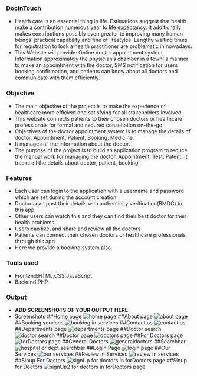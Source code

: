 ### DocInTouch

- Health care is an essential thing in life. Estimations suggest that health make a 
contribution numerous year to life expectancy. It additionally makes contributions possibly 
even greater to improving many human beings’ practical capability and fine of lifestyles.
Lengthy waiting times for registration to look a health practitioner are problematic in 
nowadays.
- This Website will provide: Online doctor appointment system, Information 
approximately the physician’s chamber in a town, a manner to make an appointment with 
the doctor, SMS notification for users booking confirmation, and patients can know about all 
doctors and communicate with them efficiently.

### Objective
- The main objective of the project is to make the experience of healthcare more efficient and
satisfying for all stakeholders involved. 
- This website connects patients to their chosen doctors or
healthcare professionals for formal and secured consultation on-the-go.
- Objectives of the doctor appointment system is to manage the details of doctor, Appointment, Patient,
Booking, Medicine.
- It manages all the information about the doctor. 
- The purpose of the project is to build an application program to reduce the manual work for managing the
doctor, Appointment, Test, Patent. It tracks all the details about doctor, patient, booking.

### Features

- Each user can login to the application with a username and password which are set during
the account creation
- Doctors can post their details with authenticity verification(BMDC) to this app
- Other users can watch this and they can find their best doctor for their health problems. 
- Users can like, and share and review all the doctors
- Patients can connect their chosen doctors or healthcare
professionals through this app
- Here we provide a booking system also.

### Tools used

- Frontend:HTML,CSS,JavaScript
- Backend:PHP

### Output
- **ADD SCREENSHOTS OF YOUR OUTPUT HERE**
- Screenshots
##Home page
![home page](https://user-images.githubusercontent.com/89720208/208285482-9368c98c-4041-4624-8573-3a7e2ada55b5.png)
##About page
![about page](https://user-images.githubusercontent.com/89720208/208285501-577c7bf5-fa73-4e86-bfba-36cccf5842c0.png)
##Booking services
![booking in services](https://user-images.githubusercontent.com/89720208/208285504-5736cd8e-9ece-43e5-8cd3-8d92384299f0.png)
##Contact us
![contact us](https://user-images.githubusercontent.com/89720208/208285505-a63adce4-2037-4025-a54c-59dcf8086be5.png)
##Departments page
![departments page](https://user-images.githubusercontent.com/89720208/208285506-5fa1eb81-47e4-4343-a993-b6dbed83a691.png)
##Doctor search
![doctor search](https://user-images.githubusercontent.com/89720208/208285507-3c582e7a-f18a-43c2-bbee-bbef6be44b0b.png)
##Doctor page
![doctors page](https://user-images.githubusercontent.com/89720208/208285509-f1ac9bdc-38e8-4f8e-bfe8-5af467135143.png)
##For Doctors page
![forDoctors page](https://user-images.githubusercontent.com/89720208/208285510-e4f22199-b32a-49a0-935a-b32378a94b92.png)
##General Doctors
![generaldoctors](https://user-images.githubusercontent.com/89720208/208285511-ae0036ab-2858-4858-8334-f488369b5bba.png)
##Searchbar
![hospital or dept searchbar](https://user-images.githubusercontent.com/89720208/208285512-f2cf334f-0f58-4582-adaf-82e9b55b3936.png)
##Login Page
![login page](https://user-images.githubusercontent.com/89720208/208285513-b1b76356-6f2a-437a-b072-f0228216ab15.png)
##Our Services
![our services](https://user-images.githubusercontent.com/89720208/208285514-738d2cf7-069b-4bce-bdf6-00ed3a9cf852.png)
##Review in Services
![review in services](https://user-images.githubusercontent.com/89720208/208285515-16a32cd0-1179-4796-8eed-d4bce9e7ec03.png)
##Sinup For Doctors
![signUp for doctors in forDoctors page](https://user-images.githubusercontent.com/89720208/208285516-8457e599-cf9f-4938-a61c-7beb013c2b4f.png)
##Sinup for Doctors
![signUp2 for doctors in forDoctors page](https://user-images.githubusercontent.com/89720208/208285517-6983938a-5d00-44fc-9785-20bd16bc2c8a.png)



